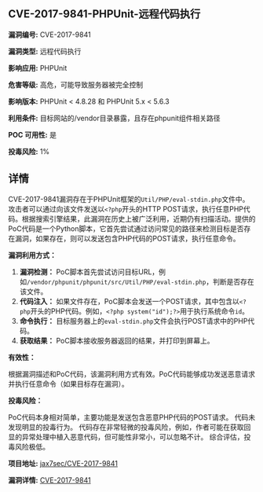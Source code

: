 ## CVE-2017-9841-PHPUnit-远程代码执行

**漏洞编号:** CVE-2017-9841

**漏洞类型:** 远程代码执行

**影响应用:** PHPUnit

**危害等级:** 高危，可能导致服务器被完全控制

**影响版本:** PHPUnit < 4.8.28 和 PHPUnit 5.x < 5.6.3

**利用条件:** 目标网站的/vendor目录暴露，且存在phpunit组件相关路径

**POC 可用性:** 是

**投毒风险:** 1%

## 详情

CVE-2017-9841漏洞存在于PHPUnit框架的`Util/PHP/eval-stdin.php`文件中。攻击者可以通过向该文件发送以`<?php`开头的HTTP POST请求，执行任意PHP代码。根据搜索引擎结果，此漏洞在历史上被广泛利用，近期仍有扫描活动。提供的PoC代码是一个Python脚本，它首先尝试通过访问常见的路径来检测目标是否存在漏洞，如果存在，则可以发送包含PHP代码的POST请求，执行任意命令。 

**漏洞利用方式：**

1.  **漏洞检测：** PoC脚本首先尝试访问目标URL，例如`/vendor/phpunit/phpunit/src/Util/PHP/eval-stdin.php`，判断是否存在该文件。
2.  **代码注入：** 如果文件存在，PoC脚本会发送一个POST请求，其中包含以`<?php`开头的PHP代码。例如，`<?php system("id");?>`用于执行系统命令`id`。
3.  **命令执行：** 目标服务器上的`eval-stdin.php`文件会执行POST请求中的PHP代码。
4.  **获取结果：** PoC脚本接收服务器返回的结果，并打印到屏幕上。

**有效性：**

根据漏洞描述和PoC代码，该漏洞利用方式有效。PoC代码能够成功发送恶意请求并执行任意命令（如果目标存在漏洞）。

**投毒风险：**

PoC代码本身相对简单，主要功能是发送包含恶意PHP代码的POST请求。 代码未发现明显的投毒行为。
代码存在非常轻微的投毒风险，例如，作者可能在获取回显的异常处理中植入恶意代码，但可能性非常小，可以忽略不计。
综合评估，投毒风险极低。

**项目地址:** [jax7sec/CVE-2017-9841](https://github.com/jax7sec/CVE-2017-9841)

**漏洞详情:** [CVE-2017-9841](https://nvd.nist.gov/vuln/detail/CVE-2017-9841)